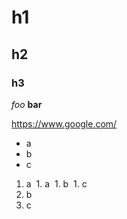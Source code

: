 # h1
## h2
### h3

*foo* **bar**

https://www.google.com/

* a
* b
* c

1. a
  1. a
  1. b
  1. c
1. b
1. c
